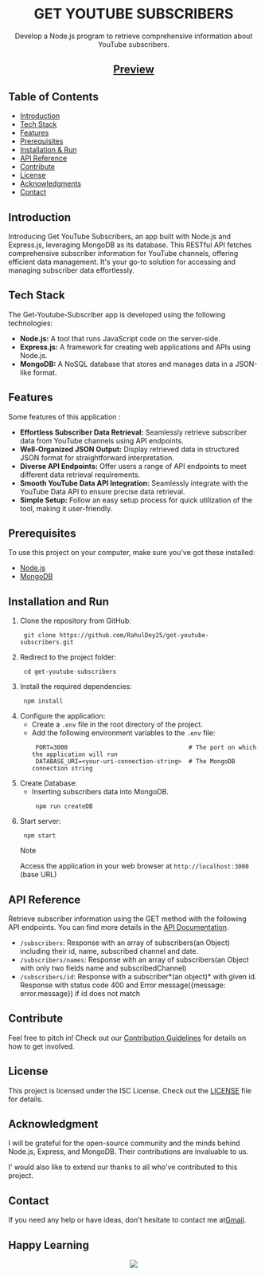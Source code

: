 <h1 align="center">GET YOUTUBE SUBSCRIBERS</h1>
<p align="center">Develop a Node.js program to retrieve comprehensive information about YouTube subscribers.</p>


<h2 align="center">
<a href = "vercel-app-link" target="_blank">Preview</a>
</h2>


## Table of Contents

- [Introduction ](#introduction)
- [Tech Stack ](#tech-stack)
- [Features ](#features)
- [Prerequisites ](#prerequisites)
- [Installation & Run](#installation-&-run)
- [API Reference ](#api-reference)
- [Contribute ](#contribute)
- [License ](#license)
- [Acknowledgments ](#acknowledgments)
- [Contact ](#contact)


## Introduction
Introducing Get YouTube Subscribers, an app built with Node.js and Express.js, leveraging MongoDB as its database. This RESTful API fetches comprehensive subscriber information for YouTube channels, offering efficient data management. It's your go-to solution for accessing and managing subscriber data effortlessly.

<!-- ![Get Youtube Subs](https://github.com -->

## Tech Stack
The Get-Youtube-Subscriber app is developed using the following technologies:

- **Node.js:** A tool that runs JavaScript code on the server-side.
- **Express.js:** A framework for creating web applications and APIs using Node.js.
- **MongoDB:** A NoSQL database that stores and manages data in a JSON-like format.

## Features
Some features of this application :
- **Effortless Subscriber Data Retrieval:** Seamlessly retrieve subscriber data from YouTube channels using API endpoints.
- **Well-Organized JSON Output:** Display retrieved data in structured JSON format for straightforward interpretation.
- **Diverse API Endpoints:** Offer users a range of API endpoints to meet different data retrieval requirements.
- **Smooth YouTube Data API Integration:** Seamlessly integrate with the YouTube Data API to ensure precise data retrieval.
- **Simple Setup:** Follow an easy setup process for quick utilization of the tool, making it user-friendly.

## Prerequisites

To use this project on your computer, make sure you've got these installed:

- [Node.js](https://nodejs.org/)
- [MongoDB](https://www.mongodb.com/)

## Installation and Run
1. Clone the repository from GitHub:
    ```
     git clone https://github.com/RahulDey25/get-youtube-subscribers.git
    ```
2. Redirect to the project folder:
    ```
     cd get-youtube-subscribers
    ```
3. Install the required dependencies:
    ```
     npm install
    ```
4. Configure the application:
   - Create a `.env` file in the root directory of the project.
   - Add the following environment variables to the `.env` file:
      ```
       PORT=3000                                  # The port on which the application will run
       DATABASE_URI=<your-uri-connection-string>  # The MongoDB connection string
      ```
5. Create Database:
    - Inserting subscribers data into MongoDB.
        ```
         npm run createDB
        ```
6. Start server:
    ```
     npm start
    ```
    > [!NOTE]
    > Access the  application in your web browser at `http://localhost:3000` (base URL)


## API Reference
Retrieve subscriber information using the GET method with the following API endpoints. You can find more details in the [API Documentation](./API-Documentation.md).

- `/subscribers`: Response with an array of subscribers(an Object) including their id, name, subscribed channel and date.
- `/subscribers/names`: Response with an array of subscribers(an Object with only two fields name and subscribedChannel)
- `/subscribers/id`: Response with a subscriber*(an object)* with given id. Response with status code 400 and Error message({message: error.message}) if id does not match

## Contribute

Feel free to pitch in! Check out our [Contribution Guidelines](CONTRIBUTING.md) for details on how to get involved.

## License
This project is licensed under the ISC License. Check out the [LICENSE](./LICENSE) file for details.

## Acknowledgment
I will be grateful for the open-source community and the minds behind Node.js, Express, and MongoDB. Their contributions are invaluable to us.

I' would also like to extend our thanks to all who've contributed to this project.

## Contact

If you need any help or have ideas, don't hesitate to contact me at[Gmail](https://mail.google.com/mail/u/0/#inbox?compose=GTvVlcSGLPhhCThjSQBxqqKCTksFHbgmPZGmrTXlskrtrXBgHxRqbmdRdzJJlNBtvTWsTLmjdVLbb).




## Happy Learning

<p align="center">
<a href="https://github.com/RahulDey25/get-youtube-subscribers">
<img src="https://img.shields.io/badge/GitHub-100000?style=for-the-badge&logo=github&logoColor=white">
    
</a>
</p>

